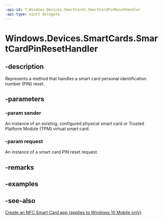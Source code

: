 ```yaml
---
-api-id: T:Windows.Devices.SmartCards.SmartCardPinResetHandler
-api-type: winrt delegate
---
```

<!-- Delegate syntax.
public delegate void SmartCardPinResetHandler(Windows.Devices.SmartCards.SmartCardProvisioning sender, Windows.Devices.SmartCards.SmartCardPinResetRequest request)
-->
# Windows.Devices.SmartCards.SmartCardPinResetHandler

## -description
Represents a method that handles a smart card personal identification number (PIN) reset.

## -parameters
### -param sender
An instance of an existing, configured physical smart card or Trusted Platform Module (TPM) virtual smart card.

### -param request
An instance of a smart card PIN reset request.


## -remarks

## -examples

## -see-also
[Create an NFC Smart Card app (applies to Windows 10 Mobile only)](/windows/uwp/devices-sensors/host-card-emulation)
